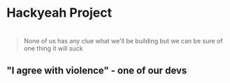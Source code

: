 # Hackyeah Project

#

> None of us has any clue what we'll be building
> but we can be sure of one thing
> it will suck

## "I agree with violence" - one of our devs
